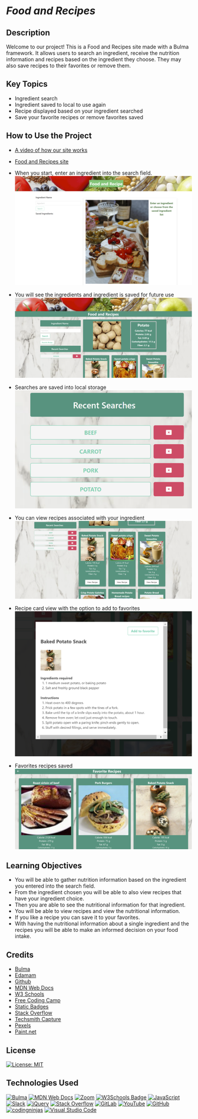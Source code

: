 # ***Food and Recipes***

## **Description**   
Welcome to our project! This is a Food and Recipes site made with a Bulma framework. It allows users to search an ingredient, receive the nutrition information and recipes based on the ingredient they choose. They may also save recipes to their favorites or remove them.

## **Key Topics**
- Ingredient search
- Ingredient saved to local to use again
- Recipe displayed based on your ingredient searched
- Save your favorite recipes or remove favorites saved

## **How to Use the Project**

- [A video of how our site works](https://app.screencast.com/24QE8ioeHJ6PG)

- [Food and Recipes site](https://salidamaharjan.github.io/food-and-recipe/)

- When you start, enter an ingredient into the search field.
    ![Alt text](<assets/images/1st view.png>)

- You will see the ingredients and ingredient is saved for future use
    ![Alt text](<assets/images/ingredients search.png>)

- Searches are saved into local storage
    ![Alt text](<assets/images/local storage.png>)

- You can view recipes associated with your ingredient
    ![Alt text](<assets/images/recipe searchpng.png>)

- Recipe card view with the option to add to favorites
    ![Alt text](<assets/images/recipes with save option.png>)

- Favorites recipes saved
    ![Alt text](<assets/images/favorite recipes.png>)


## **Learning Objectives**
- You will be able to gather nutrition information based on the ingredient you entered into the search field.
- From the ingredient chosen you will be able to also view recipes that have your ingredient choice.
- Then you are able to see the nutritional information for that ingredient.
- You will be able to view recipes and view the nutritional information.
- If you like a recipe you can save it to your favorites.
- With having the nutritional information about a single ingredient and the recipes you will be able to make an informed decision on your food intake.

 ## **Credits**
- [Bulma](https://bulma.io/)
- [Edamam](https://www.edamam.com/)
- [Github](https://github.com/)
- [MDN Web Docs](https://developer.mozilla.org/en-US/docs/Web)
- [W3 Schools](https://www.w3schools.com/)
- [Free Coding Camp](https://www.freecodecamp.org/news/how-to-write-a-good-readme-file/)
- [Static Badges](https://shields.io/badges)
- [Stack Overflow](https://stackoverflow.com/questions/19508183/how-to-force-input-to-only-allow-alpha-letters)
- [Techsmith Capture](https://support.techsmith.com/hc/en-us/articles/360033233672-Record-Video-with-TechSmith-Capture)
- [Pexels](https://www.pexels.com/)
- [Paint.net](https://www.getpaint.net/)


## **License**
[![License: MIT](https://img.shields.io/badge/License-MIT-yellow.svg)](https://opensource.org/licenses/MIT)


## **Technologies Used**
[![Bulma](https://img.shields.io/badge/bulma-00D0B1?style=for-the-badge&logo=bulma&logoColor=white)](https://bulma.io/)
[![MDN Web Docs](https://img.shields.io/badge/MDN_Web_Docs-black?style=for-the-badge&logo=mdnwebdocs&logoColor=white)](https://developer.mozilla.org/en-US/docs/Web)
[![Zoom](https://img.shields.io/badge/Zoom-2D8CFF?style=for-the-badge&logo=zoom&logoColor=white)](https://zoom.us/)
[![W3Schools Badge](https://img.shields.io/badge/W3Schools-04AA6D?logo=w3schools&logoColor=fff&style=for-the-badge)](https://www.w3schools.com/)
[![JavaScript](https://img.shields.io/badge/javascript-%23323330.svg?style=for-the-badge&logo=javascript&logoColor=%23F7DF1E)](https://www.javascript.com/)
[![Slack](https://img.shields.io/badge/Slack-4A154B?style=for-the-badge&logo=slack&logoColor=white)](https://slack.com/)
[![jQuery](https://img.shields.io/badge/jquery-%230769AD.svg?style=for-the-badge&logo=jquery&logoColor=white)](https://jquery.com/)
[![Stack Overflow](https://img.shields.io/badge/-Stackoverflow-FE7A16?style=for-the-badge&logo=stack-overflow&logoColor=white)](https://stackoverflow.com/?newreg=67d94556b887449fa2885dadf54a5439)
[![GitLab](https://img.shields.io/badge/gitlab-%23181717.svg?style=for-the-badge&logo=gitlab&logoColor=)](https://about.gitlab.com/)
[![YouTube](https://img.shields.io/badge/YouTube-%23FF0000.svg?style=for-the-badge&logo=YouTube&logoColor=white)](https://www.youtube.com/)
[![GitHub](https://img.shields.io/badge/github-%23121011.svg?style=for-the-badge&logo=github&logoColor=white)](https://github.com/)
[![codingninjas](https://img.shields.io/badge/coding%20ninjas-DD6620?style=for-the-badge&logo=codingninjas&logoColor=white)](https://www.codingninjas.com/?pageGroup=0)
[![Visual Studio Code](https://img.shields.io/badge/Visual%20Studio%20Code-0078d7.svg?style=for-the-badge&logo=visual-studio-code&logoColor=white)](https://code.visualstudio.com/)